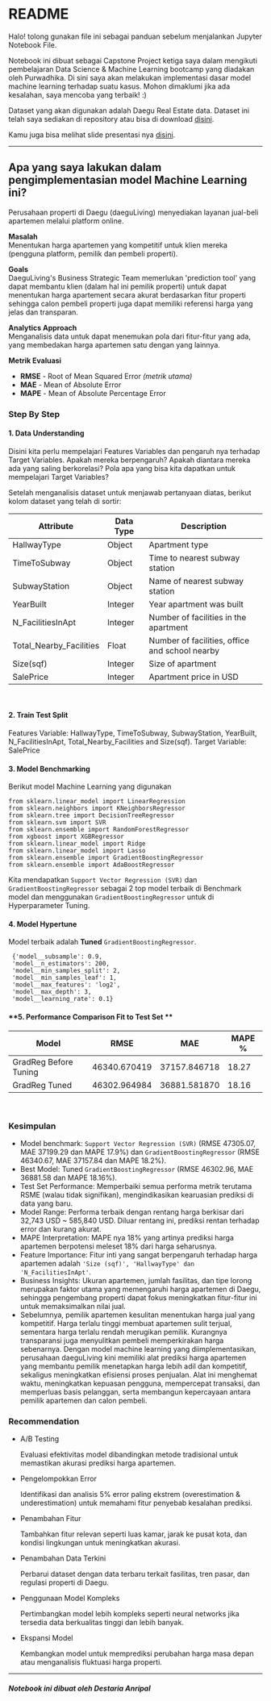 # **README**
Halo! tolong gunakan file ini sebagai panduan sebelum menjalankan Jupyter Notebook File.

Notebook ini dibuat sebagai Capstone Project ketiga saya dalam mengikuti pembelajaran Data Science & Machine Learning bootcamp yang diadakan oleh Purwadhika. Di sini saya akan melakukan implementasi  dasar model machine learning terhadap suatu kasus. Mohon dimaklumi jika ada kesalahan, saya mencoba yang terbaik! :)

Dataset yang akan digunakan adalah Daegu Real Estate data. Dataset ini telah saya sediakan di repository atau bisa di download [disini](https://www.kaggle.com/datasets/gunhee/koreahousedata).

Kamu juga bisa melihat slide presentasi nya [disini](https://docs.google.com/presentation/d/149aw-RDeKJYy8Exe1gTs86FH8x30KsjU7MHcuFIF6DU/edit?usp=sharing).

---
## **Apa yang saya lakukan dalam pengimplementasian model Machine Learning ini?**
Perusahaan properti di Daegu (daeguLiving) menyediakan layanan jual-beli apartemen melalui platform online.

**Masalah**  
Menentukan harga apartemen yang kompetitif untuk klien mereka (pengguna platform, pemilik dan pembeli properti).

**Goals**  
DaeguLiving's Business Strategic Team  memerlukan 'prediction tool' yang dapat membantu klien (dalam hal ini pemilik properti) untuk dapat menentukan harga apartement secara akurat berdasarkan fitur properti sehingga calon pembeli properti juga dapat memiliki referensi harga yang jelas dan transparan.

**Analytics Approach**  
Menganalisis data untuk dapat menemukan pola dari fitur-fitur yang ada, yang membedakan harga apartemen satu dengan yang lainnya. 

**Metrik Evaluasi**
- **RMSE** - Root of Mean Squared Error *(metrik utama)*
- **MAE** - Mean of Absolute Error
- **MAPE** - Mean of Absolute Percentage Error

### **Step By Step**
#### **1. Data Understanding**
Disini kita perlu mempelajari Features Variables dan pengaruh nya terhadap Target Variables. Apakah mereka berpengaruh? Apakah diantara mereka ada yang saling berkorelasi? Pola apa yang bisa kita dapatkan untuk mempelajari Target Variables?

Setelah menganalisis dataset untuk menjawab pertanyaan diatas, berikut kolom dataset yang telah di sortir:

| **Attribute** | **Data Type** | **Description** |
| --- | --- | --- |
| HallwayType | Object | Apartment type |
| TimeToSubway | Object | Time to nearest subway station |
| SubwayStation | Object | Name of nearest subway station |
| YearBuilt | Integer | Year apartment was built |
| N_FacilitiesInApt | Integer | Number of facilities in the apartment |
| Total_Nearby_Facilities | Float | Number of facilities, office and school nearby |
| Size(sqf) | Integer | Size of apartment |
| SalePrice | Integer | Apartment price in USD|

<br>

#### **2. Train Test Split**
Features Variable: HallwayType, TimeToSubway, SubwayStation, YearBuilt, N_FacilitiesInApt, Total_Nearby_Facilities and Size(sqf).
Target Variable: SalePrice

#### **3. Model Benchmarking**
Berikut model Machine Learning yang digunakan
```
from sklearn.linear_model import LinearRegression
from sklearn.neighbors import KNeighborsRegressor
from sklearn.tree import DecisionTreeRegressor
from sklearn.svm import SVR
from sklearn.ensemble import RandomForestRegressor
from xgboost import XGBRegressor
from sklearn.linear_model import Ridge
from sklearn.linear_model import Lasso
from sklearn.ensemble import GradientBoostingRegressor  
from sklearn.ensemble import AdaBoostRegressor
```

Kita mendapatkan `Support Vector Regression (SVR)` dan `GradientBoostingRegressor` sebagai 2 top model terbaik di Benchmark model dan menggunakan `GradientBoostingRegressor` untuk di Hyperparameter Tuning.

#### **4. Model Hypertune**
Model terbaik adalah **Tuned** `GradientBoostingRegressor`.
```
 {'model__subsample': 0.9,
 'model__n_estimators': 200,
 'model__min_samples_split': 2,
 'model__min_samples_leaf': 1,
 'model__max_features': 'log2',
 'model__max_depth': 3,
 'model__learning_rate': 0.1}
 ```

#### **5. Performance Comparison Fit to Test Set **
| **Model** | **RMSE** | **MAE** | **MAPE %** |
| --- | --- | --- | --- |
| GradReg Before Tuning | 46340.670419 | 37157.846718 | 18.27 |
| GradReg Tuned | 46302.964984 | 36881.581870 | 18.16 |

<br>

### **Kesimpulan**
- Model benchmark: `Support Vector Regression (SVR)` (RMSE 47305.07, MAE 37199.29 dan MAPE 17.9%) dan `GradientBoostingRegressor` (RMSE 46340.67, MAE 37157.84 dan MAPE 18.2%).
- Best Model: Tuned `GradientBoostingRegressor` (RMSE 46302.96, MAE 36881.58 dan MAPE 18.16%).
- Test Set Performance: Memperbaiki semua performa metrik terutama RSME (walau tidak signifikan), mengindikasikan kearuasian prediksi di data yang baru.
- Model Range: Performa terbaik dengan rentang harga berkisar dari 32,743 USD ~ 585,840 USD. Diluar rentang ini, prediksi rentan terhadap error dan kurang akurat.
- MAPE Interpretation: MAPE nya 18% yang artinya prediksi harga apartemen berpotensi meleset 18% dari harga seharusnya.
- Feature Importance: Fitur inti yang sangat berpengaruh terhadap harga apartemen adalah `'Size (sqf)', 'HallwayType' dan 'N_FacilitiesInApt'`.
- Business Insights: Ukuran apartemen, jumlah fasilitas, dan tipe lorong merupakan faktor utama yang memengaruhi harga apartemen di Daegu, sehingga pengembang properti dapat fokus meningkatkan fitur-fitur ini untuk memaksimalkan nilai jual.
- Sebelumnya, pemilik apartemen kesulitan menentukan harga jual yang kompetitif. Harga terlalu tinggi membuat apartemen sulit terjual, sementara harga terlalu rendah merugikan pemilik. Kurangnya transparansi juga menyulitkan pembeli memperkirakan harga sebenarnya. Dengan model machine learning yang diimplementasikan, perusahaan daeguLiving kini memiliki alat prediksi harga apartemen yang membantu pemilik menetapkan harga lebih adil dan kompetitif, sekaligus meningkatkan efisiensi proses penjualan. Alat ini menghemat waktu, meningkatkan kepuasan pengguna, mempercepat transaksi, dan memperluas basis pelanggan, serta membangun kepercayaan antara pemilik apartemen dan calon pembeli.

### **Recommendation**
- A/B Testing

    Evaluasi efektivitas model dibandingkan metode tradisional untuk memastikan akurasi prediksi harga apartemen.

- Pengelompokkan Error

    Identifikasi dan analisis 5% error paling ekstrem (overestimation & underestimation) untuk memahami fitur penyebab kesalahan prediksi.

- Penambahan Fitur

    Tambahkan fitur relevan seperti luas kamar, jarak ke pusat kota, dan kondisi lingkungan untuk meningkatkan akurasi.

- Penambahan Data Terkini

    Perbarui dataset dengan data terbaru terkait fasilitas, tren pasar, dan regulasi properti di Daegu.

- Penggunaan Model Kompleks

    Pertimbangkan model lebih kompleks seperti neural networks jika tersedia data berkualitas tinggi dan lebih banyak.

- Ekspansi Model

    Kembangkan model untuk memprediksi perubahan harga masa depan atau menganalisis fluktuasi harga properti.

---
###### **Notebook ini dibuat oleh Destaria Anripal**
